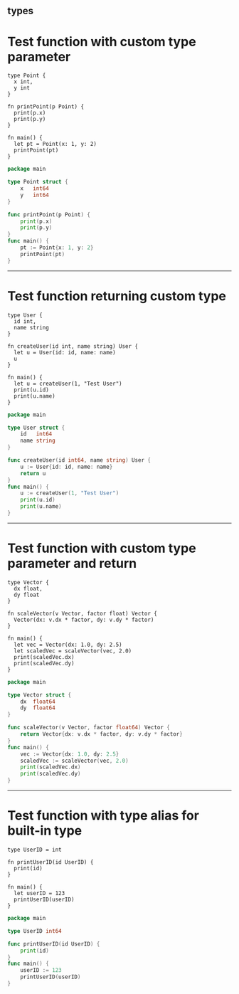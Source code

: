 types
---

# Test function with custom type parameter
```ms
type Point {
  x int,
  y int
}

fn printPoint(p Point) {
  print(p.x)
  print(p.y)
}

fn main() {
  let pt = Point(x: 1, y: 2)
  printPoint(pt)
}
```
```go
package main

type Point struct {
    x   int64
    y   int64
}

func printPoint(p Point) {
    print(p.x)
    print(p.y)
}
func main() {
    pt := Point{x: 1, y: 2}
    printPoint(pt)
}
```

---
# Test function returning custom type
```ms
type User {
  id int,
  name string
}

fn createUser(id int, name string) User {
  let u = User(id: id, name: name)
  u
}

fn main() {
  let u = createUser(1, "Test User")
  print(u.id)
  print(u.name)
}
```
```go
package main

type User struct {
    id   int64
    name string
}

func createUser(id int64, name string) User {
    u := User{id: id, name: name}
    return u
}
func main() {
    u := createUser(1, "Test User")
    print(u.id)
    print(u.name)
}
```

---
# Test function with custom type parameter and return
```ms
type Vector {
  dx float,
  dy float
}

fn scaleVector(v Vector, factor float) Vector {
  Vector(dx: v.dx * factor, dy: v.dy * factor)
}

fn main() {
  let vec = Vector(dx: 1.0, dy: 2.5)
  let scaledVec = scaleVector(vec, 2.0)
  print(scaledVec.dx)
  print(scaledVec.dy)
}
```
```go
package main

type Vector struct {
    dx  float64
    dy  float64
}

func scaleVector(v Vector, factor float64) Vector {
    return Vector{dx: v.dx * factor, dy: v.dy * factor}
}
func main() {
    vec := Vector{dx: 1.0, dy: 2.5}
    scaledVec := scaleVector(vec, 2.0)
    print(scaledVec.dx)
    print(scaledVec.dy)
}
```

---
# Test function with type alias for built-in type
```ms
type UserID = int

fn printUserID(id UserID) {
  print(id)
}

fn main() {
  let userID = 123
  printUserID(userID)
}
```
```go
package main

type UserID int64

func printUserID(id UserID) {
    print(id)
}
func main() {
    userID := 123
    printUserID(userID)
}
```